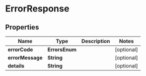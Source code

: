 

# ErrorResponse


## Properties

| Name | Type | Description | Notes |
|------------ | ------------- | ------------- | -------------|
|**errorCode** | **ErrorsEnum** |  |  [optional] |
|**errorMessage** | **String** |  |  [optional] |
|**details** | **String** |  |  [optional] |



